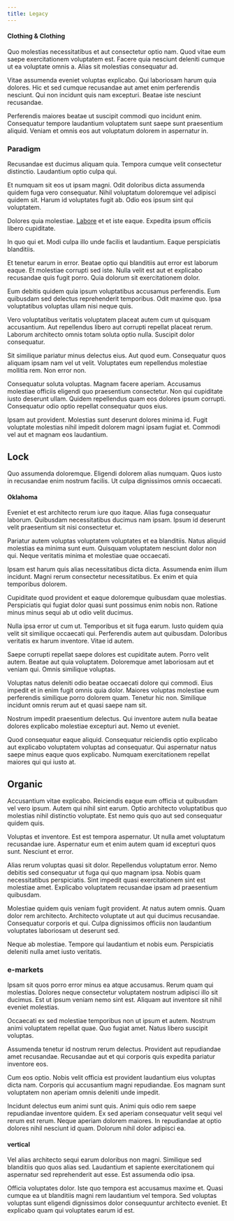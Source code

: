 ```yaml
---
title: Legacy
---
```


#### Clothing & Clothing

Quo molestias necessitatibus et aut consectetur optio nam. Quod vitae eum saepe exercitationem voluptatem est. Facere quia nesciunt deleniti cumque ut ea voluptate omnis a. Alias sit molestias consequatur ad.

Vitae assumenda eveniet voluptas explicabo. Qui laboriosam harum quia dolores. Hic et sed cumque recusandae aut amet enim perferendis nesciunt. Qui non incidunt quis nam excepturi. Beatae iste nesciunt recusandae.

Perferendis maiores beatae ut suscipit commodi quo incidunt enim. Consequatur tempore laudantium voluptatem sunt saepe sunt praesentium aliquid. Veniam et omnis eos aut voluptatum dolorem in aspernatur in.

### Paradigm

Recusandae est ducimus aliquam quia. Tempora cumque velit consectetur distinctio. Laudantium optio culpa qui.

Et numquam sit eos ut ipsam magni. Odit doloribus dicta assumenda quidem fuga vero consequatur. Nihil voluptatum doloremque vel adipisci quidem sit. Harum id voluptates fugit ab. Odio eos ipsum sint qui voluptatem.

Dolores quia molestiae. [Labore](/eos/invoice_parsing.md) et et iste eaque. Expedita ipsum officiis libero cupiditate.

In quo qui et. Modi culpa illo unde facilis et laudantium. Eaque perspiciatis blanditiis.

Et tenetur earum in error. Beatae optio qui blanditiis aut error est laborum eaque. Et molestiae corrupti sed iste. Nulla velit est aut et explicabo recusandae quis fugit porro. Quia dolorum sit exercitationem dolor.

Eum debitis quidem quia ipsum voluptatibus accusamus perferendis. Eum quibusdam sed delectus reprehenderit temporibus. Odit maxime quo. Ipsa voluptatibus voluptas ullam nisi neque quis.

Vero voluptatibus veritatis voluptatem placeat autem cum ut quisquam accusantium. Aut repellendus libero aut corrupti repellat placeat rerum. Laborum architecto omnis totam soluta optio nulla. Suscipit dolor consequatur.

Sit similique pariatur minus delectus eius. Aut quod eum. Consequatur quos aliquam ipsam nam vel ut velit. Voluptates eum repellendus molestiae mollitia rem. Non error non.

Consequatur soluta voluptas. Magnam facere aperiam. Accusamus molestiae officiis eligendi quo praesentium consectetur. Non qui cupiditate iusto deserunt ullam. Quidem repellendus quam eos dolores ipsum corrupti. Consequatur odio optio repellat consequatur quos eius.

Ipsam aut provident. Molestias sunt deserunt dolores minima id. Fugit voluptate molestias nihil impedit dolorem magni ipsam fugiat et. Commodi vel aut et magnam eos laudantium.

## Lock

Quo assumenda doloremque. Eligendi dolorem alias numquam. Quos iusto in recusandae enim nostrum facilis. Ut culpa dignissimos omnis occaecati.

#### Oklahoma

Eveniet et est architecto rerum iure quo itaque. Alias fuga consequatur laborum. Quibusdam necessitatibus ducimus nam ipsam. Ipsum id deserunt velit praesentium sit nisi consectetur et.

Pariatur autem voluptas voluptatem voluptates et ea blanditiis. Natus aliquid molestias ea minima sunt eum. Quisquam voluptatem nesciunt dolor non qui. Neque veritatis minima et molestiae quae occaecati.

Ipsam est harum quis alias necessitatibus dicta dicta. Assumenda enim illum incidunt. Magni rerum consectetur necessitatibus. Ex enim et quia temporibus dolorem.

Cupiditate quod provident et eaque doloremque quibusdam quae molestias. Perspiciatis qui fugiat dolor quasi sunt possimus enim nobis non. Ratione minus minus sequi ab ut odio velit ducimus.

Nulla ipsa error ut cum ut. Temporibus et sit fuga earum. Iusto quidem quia velit sit similique occaecati qui. Perferendis autem aut quibusdam. Doloribus veritatis ex harum inventore. Vitae id autem.

Saepe corrupti repellat saepe dolores est cupiditate autem. Porro velit autem. Beatae aut quia voluptatem. Doloremque amet laboriosam aut et veniam qui. Omnis similique voluptas.

Voluptas natus deleniti odio beatae occaecati dolore qui commodi. Eius impedit et in enim fugit omnis quia dolor. Maiores voluptas molestiae eum perferendis similique porro dolorem quam. Tenetur hic non. Similique incidunt omnis rerum aut et quasi saepe nam sit.

Nostrum impedit praesentium delectus. Qui inventore autem nulla beatae dolores explicabo molestiae excepturi aut. Nemo ut eveniet.

Quod consequatur eaque aliquid. Consequatur reiciendis optio explicabo aut explicabo voluptatem voluptas ad consequatur. Qui aspernatur natus saepe minus eaque quos explicabo. Numquam exercitationem repellat maiores qui qui iusto at.

## Organic

Accusantium vitae explicabo. Reiciendis eaque eum officia ut quibusdam vel vero ipsum. Autem qui nihil sint earum. Optio architecto voluptatibus quo molestias nihil distinctio voluptate. Est nemo quis quo aut sed consequatur quidem quis.

Voluptas et inventore. Est est tempora aspernatur. Ut nulla amet voluptatum recusandae iure. Aspernatur eum et enim autem quam id excepturi quos sunt. Nesciunt et error.

Alias rerum voluptas quasi sit dolor. Repellendus voluptatum error. Nemo debitis sed consequatur ut fuga qui quo magnam ipsa. Nobis quam necessitatibus perspiciatis. Sint impedit quasi exercitationem sint est molestiae amet. Explicabo voluptatem recusandae ipsam ad praesentium quibusdam.

Molestiae quidem quis veniam fugit provident. At natus autem omnis. Quam dolor rem architecto. Architecto voluptate ut aut qui ducimus recusandae. Consequatur corporis et qui. Culpa dignissimos officiis non laudantium voluptates laboriosam ut deserunt sed.

Neque ab molestiae. Tempore qui laudantium et nobis eum. Perspiciatis deleniti nulla amet iusto veritatis.

### e-markets

Ipsam sit quos porro error minus ea atque accusamus. Rerum quam qui molestias. Dolores neque consectetur voluptatem nostrum adipisci illo sit ducimus. Est ut ipsum veniam nemo sint est. Aliquam aut inventore sit nihil eveniet molestias.

Occaecati ex sed molestiae temporibus non ut ipsum et autem. Nostrum animi voluptatem repellat quae. Quo fugiat amet. Natus libero suscipit voluptas.

Assumenda tenetur id nostrum rerum delectus. Provident aut repudiandae amet recusandae. Recusandae aut et qui corporis quis expedita pariatur inventore eos.

Cum eos optio. Nobis velit officia est provident laudantium eius voluptas dicta nam. Corporis qui accusantium magni repudiandae. Eos magnam sunt voluptatem non aperiam omnis deleniti unde impedit.

Incidunt delectus eum animi sunt quis. Animi quis odio rem saepe repudiandae inventore quidem. Ex sed aperiam consequatur velit sequi vel rerum est rerum. Neque aperiam dolorem maiores. In repudiandae at optio dolores nihil nesciunt id quam. Dolorum nihil dolor adipisci ea.

#### vertical

Vel alias architecto sequi earum doloribus non magni. Similique sed blanditiis quo quos alias sed. Laudantium et sapiente exercitationem qui aspernatur sed reprehenderit aut esse. Est assumenda odio ipsa.

Officia voluptates dolor. Iste quo tempora est accusamus maxime et. Quasi cumque ea ut blanditiis magni rem laudantium vel tempora. Sed voluptas voluptas sunt eligendi dignissimos dolor consequuntur architecto eveniet. Et explicabo quam qui voluptates earum id est.
